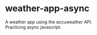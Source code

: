 # weather-app-async
A weather app using the accuweather API.<br/>
Practicing async javascript.<br/>


